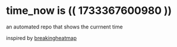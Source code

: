 # time_now is (( 1733367600980 ))

an automated repo that shows the currnent time

inspired by [breakingheatmap](https://github.com/breakingheatmap/breakingheatmap)